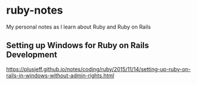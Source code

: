 # ruby-notes
My personal notes as I learn about Ruby and Ruby on Rails

## Setting up Windows for Ruby on Rails Development
https://plusjeff.github.io/notes/coding/ruby/2015/11/14/setting-up-ruby-on-rails-in-windows-without-admin-rights.html
